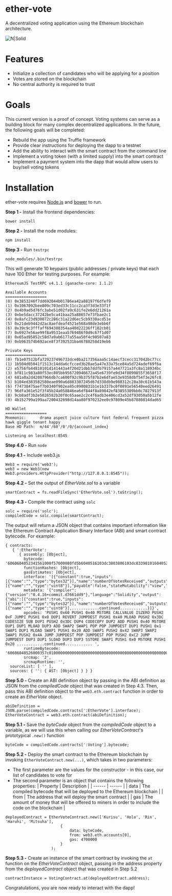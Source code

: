# ether-vote 
A decentralized voting application using the Ethereum blockchain architecture.

![N|Solid](http://i.imgur.com/OvMxSwt.png)  

# Features

  - Initialize a collection of candidates who will be applying for a position
  - Votes are stored on the blockchain
  - No central authority is required to trust

# Goals

This current version is a proof of concept. Voting systems can serve as a building block for many complex decentralized applications. In the future, the following goals will be completed:
* Rebuild the app using the Truffle framework
* Provide clear instructions for deploying the dapp to a testnet
* Add the ability to interact with the smart contract from the command line
* Implement a voting token (with a limited supply) into the smart contract
* Implement a payment system into the dapp that would allow users to buy/sell voting tokens


# Installation

ether-vote requires [Node.js](https://nodejs.org/) and [bower](https://bower.io/) to run.

**Step 1 -** Install the frontend dependencies:

```
bower install
```

**Step 2 -** Install the node modules:

```
npm install
```

**Step 3 -** Run `testrpc`

```
node_modules/.bin/testrpc
```

This will generate 10 keypairs (public addresses / private keys) that each have 100 Ether for testing purposes. For example:

```
EthereumJS TestRPC v4.1.1 (ganache-core: 1.1.2)

Available Accounts
==================
(0) 0x3853246f7dd692044b01786ea42a88197f6dfef9
(1) 0x1067092bee809c703ed33c11cc2ca3f3d3e33f1f
(2) 0x4b9ad5d76fc3abe51d02fa9c631fe2e6dd21261a
(3) 0xbe5dacc37242be5ca41baa25a88657e73fbae2c1
(4) 0x8afc23d930072c286c31a22d6ec5cb9330acd51e
(5) 0x21deb9442d2ac8aefdeaf4521e568a98de3ebb6f
(6) 0x39c9c3fffaff694388354aa40d22236ff102cb01
(7) 0x6927e56ae99f8a9531eaa5769486f0d9c67f1d07
(8) 0x65ad95852c58d7a9ab6177a55aa50f4c98507a83
(9) 0xb963574b692ace8f3f392531ba46788258d19eb6

Private Keys
==================
(0) fb1e07512bfa729237496733dce0ba217356aaa5c14aecf3cecc317042bc77cc
(1) 1b504d05041f1513c14dda6cfcced3b28ae5a47e33a75ce84a5d724adef69f6a
(2) e5756fb44810101d141443a4f20d21dbb7ddfb79157a447721a3fc8a118934bc
(3) bf811c983a80f53ec805bb956720946672a45e6739fe9d34f8099855f3658f17
(4) 681a0a2d42087966db7ca600f92c9b375f87b2e6dfae53e9358dbf54f3e26fc8
(5) b104ed383582580eae090a6d883307245d67d338db9e988312c28a30c61b543a
(6) f74738475aef7b0340f902ea85c0900831b1e1b337bc0f0891e56540eed26491
(7) 96dfa361e52f3f45b24a058846ea6df844f8a89842ef83855309bb0c7827913f
(8) 9cb8adf3b2e5026582b20f0c65aae2c2c4f6adb3e406cd3a52df93050a5b12fe
(9) 4b152799a199aa7200432698d14aa80f970232ee0c97809e45b87880814dad65

HD Wallet
==================
Mnemonic:      drama aspect juice culture foot federal frequent pizza hawk giggle tenant happy
Base HD Path:  m/44'/60'/0'/0/{account_index}

Listening on localhost:8545
```

**Step 4.0 -** Run `node`

**Step 4.1 -** Include web3.js
```
Web3 = require('web3');
web3 = new Web3(new Web3.providers.HttpProvider("http://127.0.0.1:8545"));
```

**Step 4.2 -** Set the output of *EtherVote.sol* to a variable
```
smartContract = fs.readFileSync('EtherVote.sol').toString();
```

**Step 4.3 -** Compile the contract using `solc`
```
solc = require('solc');
compiledCode = solc.compile(smartContract);
```

The output will return a JSON object that contains important information like the Ethereum Contract Application Binary Interface (ABI) and smart contract bytecode. For example:
```
{ contracts: 
   { ':EtherVote': 
      { assembly: [Object],
        bytecode: '6060604052341561000f57600080fd5b6040516103dc3803806103dc833981016040528080518201919050505b806001908051906020019061004292919061004a565b505b506100c2565b82805482825590600052602060002090810192821561008c579160200282015b8281111561008b57825182906000191690559160200191906001019061006a565b5b509050610099919061009d565b5090565b6100bf91905b808211156100bb57600081600............continued............',
        functionHashes: [Object],
        gasEstimates: [Object],
        interface: '[{"constant":true,"inputs":[{"name":"","type":"bytes32"}],"name":"numberOfVotesReceived","outputs":[{"name":"","type":"uint8"}],"payable":false,"stateMutability":"view","type":"function"},............continued............]',
        metadata: '{"compiler":{"version":"0.4.16+commit.d7661dd9"},"language":"Solidity","output":{"abi":[{"constant":true,"inputs":[{"name":"","type":"bytes32"}],"name":"numberOfVotesReceived","outputs":[{"name":"","type":"uint8"}],............continued............}]}',
        opcodes: 'PUSH1 0x60 PUSH1 0x40 MSTORE CALLVALUE ISZERO PUSH2 0xF JUMPI PUSH1 0x0 DUP1 REVERT JUMPDEST PUSH1 0x40 MLOAD PUSH2 0x3DC CODESIZE SUB DUP1 PUSH2 0x3DC DUP4 CODECOPY DUP2 ADD PUSH1 0x40 MSTORE DUP1 DUP1 MLOAD DUP3 ADD SWAP2 SWAP1 POP POP JUMPDEST DUP1 PUSH1 0x1 SWAP1 DUP1 MLOAD SWAP1 PUSH1 0x20 ADD SWAP1 PUSH2 0x42 SWAP3 SWAP2 SWAP1 PUSH2 0x4A JUMP JUMPDEST POP JUMPDEST POP PUSH2 0xC2 JUMP JUMPDEST DUP3 DUP1 SLOAD DUP3 DUP3 SSTORE SWAP1 PUSH1 0x0 MSTORE PUSH1 0x20 ............continued............ ',
        runtimeBytecode: '60606040526000357c0100000000000000000000000000000000000000000000000000000000900463ffffffff1680630d8de22c1461006a5780633898ac29146100ab5780638c1d9f30146100ec57806392d7df4a1461012b578063dcebb25e1461016a575b600080fd5b34156100............continued............',
        srcmap: '2',
        srcmapRuntime: '',
  sourceList: [ '' ],
  sources: { '': { AST: [Object] } } }
```

**Step 5.0 -** Create an ABI definition object by passing in the ABI definition as JSON from the *compiledCode* object that was created in Step 4.3. Then, pass this ABI definition object to the `web3.eth.contract` function in order to create an *EtherVote* object.
```
abiDefinition = JSON.parse(compiledCode.contracts[':EtherVote'].interface);
EtherVoteContract = web3.eth.contract(abiDefinition);
```

**Step 5.1 -** Save the *byteCode* object from the *compiledCode* object to a variable, as we will use this when calling our *EtherVoteContract*'s prototypical `.new()` function
```
byteCode = compiledCode.contracts[':Voting'].bytecode;
```

**Step 5.2 -** Deploy the smart contract to the Ethereum blockchain by invoking `EtherVoteContract.new(...)`, which takes in two parameters:
* The first parameter are the values for the constructor - in this case, our list of candidates to vote for
* The second parameter is an object that contains the following properties:
    | Property | Description |
    | ------ | ------ |
    | data | The compiled bytecode that will be deployed to the Ethereum blockchain |
    | from | The address that will deploy the smart contract |
    | gas | The amount of money that will be offered to miners in order to include the code on the blockchain  |

```
deployedContract = EtherVoteContract.new(['Kurisu', 'Holo', 'Rin', 'Haruhi', 'Mitsuha'], 
                        {
                            data: byteCode, 
                            from: web3.eth.accounts[0], 
                            gas: 4700000
                        }
                    );
```

**Step 5.3 -** Create an instance of the smart contract by invoking the `at` function on the *EtherVoteContract* object, passing in the address property from the *deployedContract* object that was created in Step 5.2
```
contractInstance = VotingContract.at(deployedContract.address);
```

Congratulations, you are now ready to interact with the dapp!
